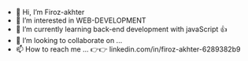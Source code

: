 - 👋 Hi, I’m Firoz-akhter
- 👀 I’m interested in WEB-DEVELOPMENT
- 🌱 I’m currently learning back-end development with javaScript 👍
- 💞️ I’m looking to collaborate on ...
- 📫 How to reach me ... 👉👉 linkedin.com/in/firoz-akhter-6289382b9

<!---
firoz-akhter/firoz-akhter is a ✨ special ✨ repository because its `README.md` (this file) appears on your GitHub profile.
You can click the Preview link to take a look at your changes.
--->
